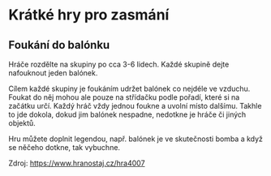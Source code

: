 Krátké hry pro zasmání
======================


Foukání do balónku
------------------

Hráče rozdělte na skupiny po cca 3-6 lidech. Každé skupině dejte nafouknout jeden balónek. 

Cílem každé skupiny je foukáním udržet balónek co nejdéle ve vzduchu. Foukat do něj mohou ale pouze na střídačku podle
pořadí, které si na začátku určí. Každý hráč vždy jednou foukne a uvolní místo dalšímu. Takhle to jde dokola, 
dokud jim balónek nespadne, nedotkne je hráče či jiných objektů. 

Hru můžete doplnit legendou, např. balónek je ve skutečnosti bomba a když se něčeho dotkne, tak vybuchne.

Zdroj: https://www.hranostaj.cz/hra4007



